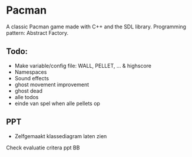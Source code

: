 # Pacman
A classic Pacman game made with C++ and the SDL library. 
Programming pattern: Abstract Factory.

## Todo:
- Make variable/config file: WALL, PELLET, ... & highscore
- Namespaces
- Sound effects
- ghost movement improvement
- ghost dead
- alle todos
- einde van spel when alle pellets op


## PPT
- Zelfgemaakt klassediagram laten zien

Check evaluatie critera ppt BB